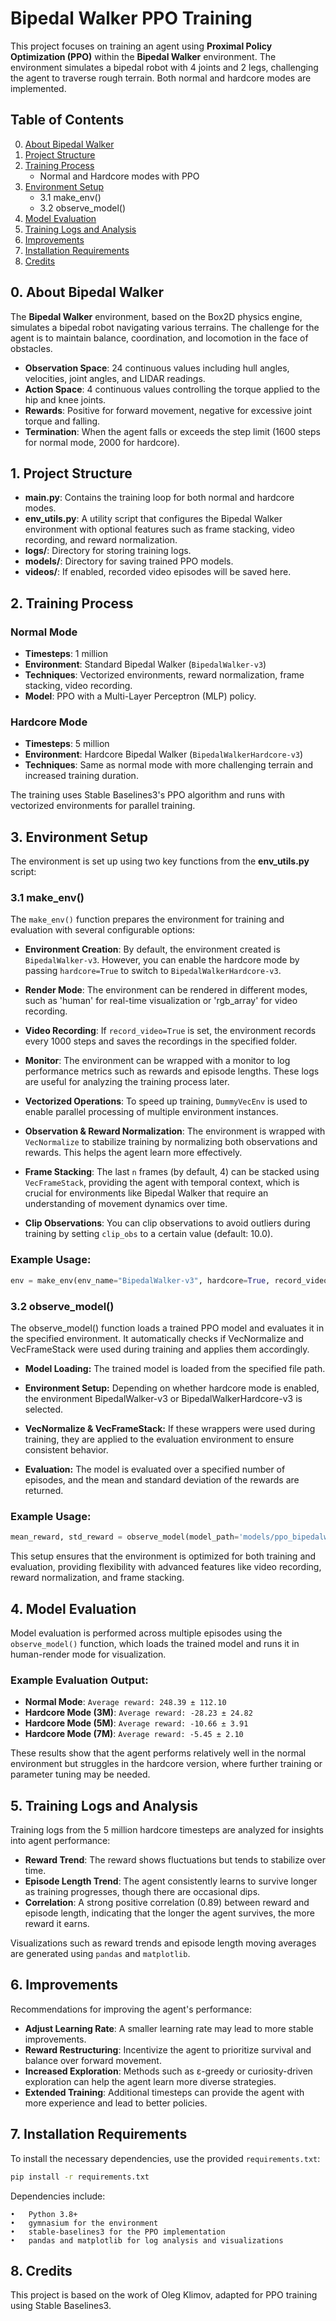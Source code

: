 # Bipedal Walker PPO Training

This project focuses on training an agent using **Proximal Policy Optimization (PPO)** within the **Bipedal Walker** environment. The environment simulates a bipedal robot with 4 joints and 2 legs, challenging the agent to traverse rough terrain. Both normal and hardcore modes are implemented.

## Table of Contents
0. [About Bipedal Walker](#about-bipedal-walker)
1. [Project Structure](#project-structure)
2. [Training Process](#training-process)
    - Normal and Hardcore modes with PPO
3. [Environment Setup](#environment-setup)
    - 3.1 make_env()
    - 3.2 observe_model()
4. [Model Evaluation](#model-evaluation)
5. [Training Logs and Analysis](#training-logs-and-analysis)
6. [Improvements](#improvements)
7. [Installation Requirements](#installation-requirements)
8. [Credits](#credits)

## 0. About Bipedal Walker

The **Bipedal Walker** environment, based on the Box2D physics engine, simulates a bipedal robot navigating various terrains. The challenge for the agent is to maintain balance, coordination, and locomotion in the face of obstacles.

- **Observation Space**: 24 continuous values including hull angles, velocities, joint angles, and LIDAR readings.
- **Action Space**: 4 continuous values controlling the torque applied to the hip and knee joints.
- **Rewards**: Positive for forward movement, negative for excessive joint torque and falling.
- **Termination**: When the agent falls or exceeds the step limit (1600 steps for normal mode, 2000 for hardcore).

## 1. Project Structure

- **main.py**: Contains the training loop for both normal and hardcore modes.
- **env_utils.py**: A utility script that configures the Bipedal Walker environment with optional features such as frame stacking, video recording, and reward normalization.
- **logs/**: Directory for storing training logs.
- **models/**: Directory for saving trained PPO models.
- **videos/**: If enabled, recorded video episodes will be saved here.

## 2. Training Process

### Normal Mode
- **Timesteps**: 1 million
- **Environment**: Standard Bipedal Walker (`BipedalWalker-v3`)
- **Techniques**: Vectorized environments, reward normalization, frame stacking, video recording.
- **Model**: PPO with a Multi-Layer Perceptron (MLP) policy.

### Hardcore Mode
- **Timesteps**: 5 million
- **Environment**: Hardcore Bipedal Walker (`BipedalWalkerHardcore-v3`)
- **Techniques**: Same as normal mode with more challenging terrain and increased training duration.

The training uses Stable Baselines3's PPO algorithm and runs with vectorized environments for parallel training.

## 3. Environment Setup

The environment is set up using two key functions from the **env_utils.py** script:

### 3.1 make_env()

The `make_env()` function prepares the environment for training and evaluation with several configurable options:

- **Environment Creation**: By default, the environment created is `BipedalWalker-v3`. However, you can enable the hardcore mode by passing `hardcore=True` to switch to `BipedalWalkerHardcore-v3`.
  
- **Render Mode**: The environment can be rendered in different modes, such as 'human' for real-time visualization or 'rgb_array' for video recording.

- **Video Recording**: If `record_video=True` is set, the environment records every 1000 steps and saves the recordings in the specified folder.

- **Monitor**: The environment can be wrapped with a monitor to log performance metrics such as rewards and episode lengths. These logs are useful for analyzing the training process later.

- **Vectorized Operations**: To speed up training, `DummyVecEnv` is used to enable parallel processing of multiple environment instances.

- **Observation & Reward Normalization**: The environment is wrapped with `VecNormalize` to stabilize training by normalizing both observations and rewards. This helps the agent learn more effectively.

- **Frame Stacking**: The last `n` frames (by default, 4) can be stacked using `VecFrameStack`, providing the agent with temporal context, which is crucial for environments like Bipedal Walker that require an understanding of movement dynamics over time.

- **Clip Observations**: You can clip observations to avoid outliers during training by setting `clip_obs` to a certain value (default: 10.0).

### Example Usage:

```python
env = make_env(env_name="BipedalWalker-v3", hardcore=True, record_video=True, use_monitor=True)
```

### 3.2 observe_model()

The observe_model() function loads a trained PPO model and evaluates it in the specified environment. It automatically checks if VecNormalize and VecFrameStack were used during training and applies them accordingly.

- **Model Loading:** The trained model is loaded from the specified file path.

- **Environment Setup:** Depending on whether hardcore mode is enabled, the environment BipedalWalker-v3 or BipedalWalkerHardcore-v3 is selected.
- **VecNormalize & VecFrameStack:** If these wrappers were used during training, they are applied to the evaluation environment to ensure consistent behavior.
- **Evaluation:** The model is evaluated over a specified number of episodes, and the mean and standard deviation of the rewards are returned.

### Example Usage:
```python
mean_reward, std_reward = observe_model(model_path='models/ppo_bipedalwalker_1M', n_eval_episodes=5, hardcore=False)
```

This setup ensures that the environment is optimized for both training and evaluation, providing flexibility with advanced features like video recording, reward normalization, and frame stacking.
## 4. Model Evaluation

Model evaluation is performed across multiple episodes using the `observe_model()` function, which loads the trained model and runs it in human-render mode for visualization.

### Example Evaluation Output:

- **Normal Mode**: `Average reward: 248.39 ± 112.10`
- **Hardcore Mode (3M)**: `Average reward: -28.23 ± 24.82`
- **Hardcore Mode (5M)**: `Average reward: -10.66 ± 3.91`
- **Hardcore Mode (7M)**: `Average reward: -5.45 ± 2.10`

These results show that the agent performs relatively well in the normal environment but struggles in the hardcore version, where further training or parameter tuning may be needed.

## 5. Training Logs and Analysis

Training logs from the 5 million hardcore timesteps are analyzed for insights into agent performance:

- **Reward Trend**: The reward shows fluctuations but tends to stabilize over time.
- **Episode Length Trend**: The agent consistently learns to survive longer as training progresses, though there are occasional dips.
- **Correlation**: A strong positive correlation (0.89) between reward and episode length, indicating that the longer the agent survives, the more reward it earns.

Visualizations such as reward trends and episode length moving averages are generated using `pandas` and `matplotlib`.

## 6. Improvements

Recommendations for improving the agent's performance:
- **Adjust Learning Rate**: A smaller learning rate may lead to more stable improvements.
- **Reward Restructuring**: Incentivize the agent to prioritize survival and balance over forward movement.
- **Increased Exploration**: Methods such as ε-greedy or curiosity-driven exploration can help the agent learn more diverse strategies.
- **Extended Training**: Additional timesteps can provide the agent with more experience and lead to better policies.

## 7. Installation Requirements

To install the necessary dependencies, use the provided `requirements.txt`:

```bash
pip install -r requirements.txt
```

Dependencies include:

	•	Python 3.8+
	•	gymnasium for the environment
	•	stable-baselines3 for the PPO implementation
	•	pandas and matplotlib for log analysis and visualizations

## 8. Credits

This project is based on the work of Oleg Klimov, adapted for PPO training using Stable Baselines3.
